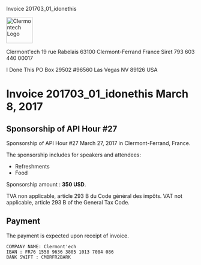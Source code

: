 <p class="invoice-number">Invoice 201703_01_idonethis</p>

<img class="left" width="70px" src="http://clermontech.org/images/clermontech_logo_200px.png" alt="Clermontech Logo" />

<p class="address-us">
<span class="address-title">Clermont'ech</span>
<span class="address-street">19 rue Rabelais</span>
<span class="address-city">63100 Clermont-Ferrand</span>
<span class="address-country">France</span>
<span class="address-extra">Siret 793 603 440 00017</span>
</p>

<p class="address-client">
<span class="address-title">I Done This</span>
<span class="address-street">PO Box 29502 #96560</span>
<span class="address-city">Las Vegas</span>
<span class="address-zipcode">NV 89126</span>
<span class="address-country">USA</span>
</p>

<h1 class="invoice-title">
Invoice 201703_01_idonethis March 8, 2017
</h1>


## Sponsorship of API Hour #27

Sponsorship of API Hour #27 March 27, 2017 in Clermont-Ferrand, France.

The sponsorship includes for speakers and attendees:

* Refreshments
* Food

Sponsorship amount : **350 USD**.

TVA non applicable, article 293 B du Code général des impôts.
VAT not applicable, article 293 B of the General Tax Code.

## Payment

The payment is expected upon receipt of invoice.

	COMPANY NAME: Clermont'ech
	IBAN : FR76 1558 9636 3805 1013 7084 086
	BANK SWIFT : CMBRFR2BARK
